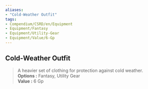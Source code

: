 ```yaml
---
aliases:
- "Cold-Weather Outfit"
tags:
- Compendium/CSRD/en/Equipment
- Equipment/Fantasy
- Equipment/Utility-Gear
- Equipment/Value/6-Gp
---
```


  
## Cold-Weather Outfit  
  
>A heavier set of clothing for protection against cold weather.  
> **Options :** Fantasy, Utility Gear  
> **Value :** 6 Gp